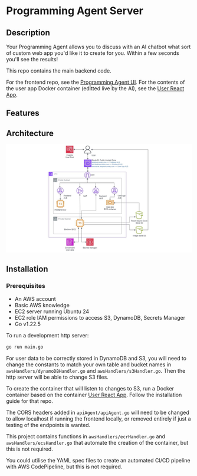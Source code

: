 # Programming Agent Server

## Description

Your Programming Agent allows you to discuss with an AI chatbot what sort of custom web app you'd like it to create for you. Within a few seconds you'll see the results! 

This repo contains the main backend code.

For the frontend repo, see the [Programming Agent UI](https://github.com/stephen1cowley/programming-agent-ui). For the contents of the user app Docker container (editted live by the AI), see the [User React App](https://github.com/stephen1cowley/user-react-app).

## Features


## Architecture

![architecture diagram](readmeFiles/ProgrammingAgentDiagram.jpg)

## Installation
### Prerequisites

- An AWS account
- Basic AWS knowledge
- EC2 server running Ubuntu 24
- EC2 role IAM permissions to access S3, DynamoDB, Secrets Manager
- Go v1.22.5

To run a development http server:
```bash
go run main.go
```

For user data to be correctly stored in DynamoDB and S3, you will need to change the constants to match your own table and bucket names in `awsHandlers/dynamoDBHandler.go` and `awsHandlers/s3Handler.go`. Then the http server will be able to change S3 files. 

To create the container that will listen to changes to S3, run a Docker container based on the container [User React App](https://github.com/stephen1cowley/user-react-app). Follow the installation guide for that repo.

The CORS headers added in `apiAgent/apiAgent.go` will need to be changed to allow localhost if running the frontend locally, or removed entirely if just a testing of the endpoints is wanted.

This project contains functions in `awsHandlers/ecrHandler.go` and `awsHandlers/ecsHandler.go` that automate the creation of the container, but this is not required.

You could utilise the YAML spec files to create an automated CI/CD pipeline with AWS CodePipeline, but this is not required.
